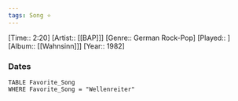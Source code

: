 ```yaml
---
tags: Song ⭐ 
---
```

[Time:: 2:20]
[Artist:: [[BAP]]]
[Genre:: German Rock-Pop]
[Played:: ]
[Album:: [[Wahnsinn]]]
[Year:: 1982]
### Dates
````dataview
TABLE Favorite_Song
WHERE Favorite_Song = "Wellenreiter"
````